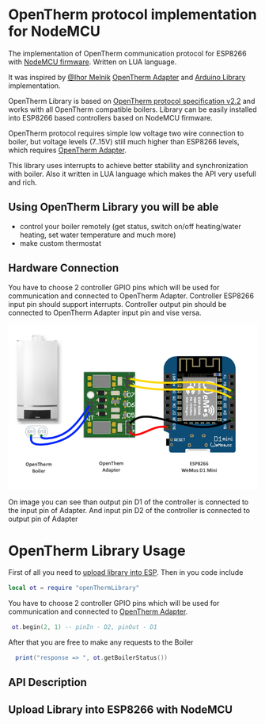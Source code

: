 # OpenTherm protocol implementation for NodeMCU
The implementation of OpenTherm communication protocol for ESP8266 with [NodeMCU firmware](https://nodemcu.readthedocs.io). Written on LUA language. 

It was inspired by [@Ihor Melnik](https://github.com/ihormelnyk) [OpenTherm Adapter](http://ihormelnyk.com/opentherm_adapter) and [Arduino Library](https://github.com/ihormelnyk/opentherm_library) implementation.

OpenTherm Library is based on [OpenTherm protocol specification v2.2](http://ihormelnyk.com/Content/Pages/opentherm_library/Opentherm%20Protocol%20v2-2.pdf) and works with all OpenTherm compatible boilers. Library can be easily installed into ESP8266 based controllers based on NodeMCU firmware.

OpenTherm protocol requires simple low voltage two wire connection to boiler, but voltage levels (7..15V) still much higher than ESP8266 levels, which requires [OpenTherm Adapter](http://ihormelnyk.com/opentherm_adapter).

This library uses interrupts to achieve better stability and synchronization with boiler. Also it written in LUA language which makes the API very usefull and rich.

 ## Using OpenTherm Library you will be able
 - control your boiler remotely (get status, switch on/off heating/water heating, set water temperature and much more)
 - make custom thermostat
 
 ## Hardware Connection
 You have to choose 2 controller GPIO pins which will be used for communication and connected to OpenTherm Adapter. Controller ESP8266 input pin should support interrupts. Controller output pin should be connected to OpenTherm Adapter input pin and vise versa.
 
 ![image](doc/opentherm_adapter_esp8266_connection.png)
 
 On image you can see than output pin D1 of the controller is connected to the input pin of Adapter. And input pin D2 of the controller is connected to output pin of Adapter
 
 # OpenTherm Library Usage 
 First of all you need to [upload library into ESP](#upload-library-into-esp8266-with-nodemcu). Then in you code include 
 
 ```lua
 local ot = require "openThermLibrary"
 ```
 You have to choose 2 controller GPIO pins which will be used for communication and connected to [OpenTherm Adapter](http://ihormelnyk.com/opentherm_adapter). 
 
 ```lua
  ot.begin(2, 1) -- pinIn - D2, pinOut - D1
  ```
  
  After that you are free to make any requests to the Boiler
  
 ```lua
   print("response => ", ot.getBoilerStatus())
``` 

## API Description

## Upload Library into ESP8266 with NodeMCU
